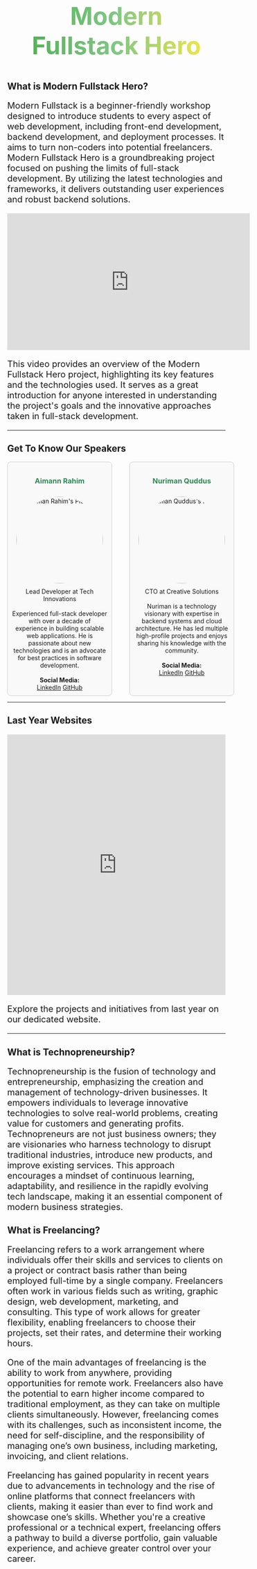 <section style="text-align: center; margin: 20px;">
    <h1 style="font-size: 56px; background: linear-gradient(to right, #4CAF50, #81C784, #FFEB3B); -webkit-background-clip: text; -webkit-text-fill-color: transparent;">
        Modern Fullstack Hero
    </h1>
</section>

## What is Modern Fullstack Hero?

<p style="font-size: 20px;">Modern Fullstack is a beginner-friendly workshop designed to introduce students to every aspect of web development, including front-end development, backend development, and deployment processes. It aims to turn non-coders into potential freelancers. Modern Fullstack Hero is a groundbreaking project focused on pushing the limits of full-stack development. By utilizing the latest technologies and frameworks, it delivers outstanding user experiences and robust backend solutions.</p>

<iframe width="560" height="315" src="https://www.youtube.com/embed/8KaJRw-rfn8" frameborder="0" allowfullscreen></iframe>

<p style="font-size: 20px;">This video provides an overview of the Modern Fullstack Hero project, highlighting its key features and the technologies used. It serves as a great introduction for anyone interested in understanding the project's goals and the innovative approaches taken in full-stack development.</p>

---

## Get To Know Our Speakers

<div style="display: flex; justify-content: space-between;">

  <div style="flex: 1; margin-right: 20px; border: 1px solid #ccc; border-radius: 8px; padding: 10px; background-color: #f9f9f9; text-align: center;">
    <h3 style="color: #2E8B57;">Aimann Rahim</h3>
    <img src="https://media.licdn.com/dms/image/v2/D5603AQF3TGEllGtLXQ/profile-displayphoto-shrink_800_800/profile-displayphoto-shrink_800_800/0/1725545171953?e=1733356800&v=beta&t=8UlkXUSwyX7-3-O-gaNiUksyectk53Bkgt40o89shC0" alt="Aiman Rahim's Picture" width="200" style="border-radius: 50%; padding: 10px;" />
    <br>
    Lead Developer at Tech Innovations<br><br> 
    Experienced full-stack developer with over a decade of experience in building scalable web applications. He is passionate about new technologies and is an advocate for best practices in software development.<br><br> 
    <strong>Social Media:</strong><br>
    <a href="https://www.linkedin.com/in/aiman-rahim-grad-eng-4267091a3/">LinkedIn</a> 
    <a href="https://github.com/plashspeed-aiman">GitHub</a> 
  </div>

  <div style="flex: 1; margin-left: 20px; border: 1px solid #ccc; border-radius: 8px; padding: 10px; background-color: #f9f9f9; text-align: center; width: 300px;">
    <h3 style="color: #2E8B57;">Nuriman Quddus</h3>
    <img src="https://media.licdn.com/dms/image/v2/D5603AQH-8rD1L-nJXg/profile-displayphoto-shrink_800_800/profile-displayphoto-shrink_800_800/0/1719680583895?e=1733356800&v=beta&t=XSuWgjVX5iWnr1MQlBcGM2mLNnu0WV2MW_f0CuMcZY0" alt="Nuriman Quddus's Picture" width="200" style="border-radius: 50%; padding: 10px;" />
    <br>
    CTO at Creative Solutions<br><br>
    Nuriman is a technology visionary with expertise in backend systems and cloud architecture. He has led multiple high-profile projects and enjoys sharing his knowledge with the community.<br><br>
    <strong>Social Media:</strong><br>
    <a href="https://www.linkedin.com/in/nuriman-quddus/">LinkedIn</a> 
    <a href="https://github.com/nurimanquddus">GitHub</a> 
  </div>

</div>

---

## Last Year Websites

<div style="display: flex; justify-content: center; margin: 20px 0;">
  <iframe src="https://ame-portfolio.vercel.app" width="800" height="600" frameborder="0" allowfullscreen></iframe>
</div>


<p style="font-size: 20px;">Explore the projects and initiatives from last year on our dedicated website.</p>


---

## What is Technopreneurship?

<p style="font-size: 20px;">Technopreneurship is the fusion of technology and entrepreneurship, emphasizing the creation and management of technology-driven businesses. It empowers individuals to leverage innovative technologies to solve real-world problems, creating value for customers and generating profits. Technopreneurs are not just business owners; they are visionaries who harness technology to disrupt traditional industries, introduce new products, and improve existing services. This approach encourages a mindset of continuous learning, adaptability, and resilience in the rapidly evolving tech landscape, making it an essential component of modern business strategies.</p>


## What is Freelancing?

<p style="font-size: 20px;">Freelancing refers to a work arrangement where individuals offer their skills and services to clients on a project or contract basis rather than being employed full-time by a single company. Freelancers often work in various fields such as writing, graphic design, web development, marketing, and consulting. This type of work allows for greater flexibility, enabling freelancers to choose their projects, set their rates, and determine their working hours.</p>

<p style="font-size: 20px;">One of the main advantages of freelancing is the ability to work from anywhere, providing opportunities for remote work. Freelancers also have the potential to earn higher income compared to traditional employment, as they can take on multiple clients simultaneously. However, freelancing comes with its challenges, such as inconsistent income, the need for self-discipline, and the responsibility of managing one’s own business, including marketing, invoicing, and client relations.</p>

<p style="font-size: 20px;">Freelancing has gained popularity in recent years due to advancements in technology and the rise of online platforms that connect freelancers with clients, making it easier than ever to find work and showcase one’s skills. Whether you're a creative professional or a technical expert, freelancing offers a pathway to build a diverse portfolio, gain valuable experience, and achieve greater control over your career.</p>


<!-- <h2>Featuring DeTA Members</h2>


Get to know the amazing members of the DeTA team:

<div style="display: flex; overflow-x: auto; padding: 10px;">

  <div style="flex: 0 0 auto; width: 200px; margin-right: 20px; border: 1px solid #ccc; border-radius: 8px; padding: 10px; text-align: center;">
    <strong>Hakim Nazry</strong><br>
    <img src="https://media.licdn.com/dms/image/v2/C5603AQGFQo-iw7WstQ/profile-displayphoto-shrink_200_200/profile-displayphoto-shrink_200_200/0/1659781254837?e=1733356800&v=beta&t=cd8IByr0dDdZKPmNQuLjA1laf8UuCf-hZ4IYhwhtxM0" alt="Hakim's Picture" width="150" /><br>
    <a href="https://github.com/hakim24">GitHub</a>
  </div>

   <div style="flex: 0 0 auto; width: 200px; margin-right: 20px; border: 1px solid #ccc; border-radius: 8px; padding: 10px; text-align: center;">
    <strong>Luqman Haqim</strong><br>
    <img src="https://media.licdn.com/dms/image/v2/C5603AQHRr_3MzzwpPg/profile-displayphoto-shrink_200_200/profile-displayphoto-shrink_200_200/0/1653537110590?e=1733356800&v=beta&t=7P5qp5AbEYz0TYbXCwDrMEJADae1HtYga-qSPdmyLLk" alt="Haikal Akif's Picture" width="150" /><br>
    <a href="https://github.com/haikalakif">GitHub</a>
  </div>



  <div style="flex: 0 0 auto; width: 200px; margin-right: 20px; border: 1px solid #ccc; border-radius: 8px; padding: 10px; text-align: center;">
    <strong>Fadzwan Ashriq</strong><br>
    <img src="https://media.licdn.com/dms/image/v2/D5603AQFjnEYBYqhxNg/profile-displayphoto-shrink_200_200/profile-displayphoto-shrink_200_200/0/1701235183731?e=1733356800&v=beta&t=sEvxMAhkXsjoa2evRzFKFPj3GHStC9ZmUwd_mOL8wFg" alt="Fadzwan's Picture" width="150" /><br>
    <a href="https://github.com/6661647a77616e">GitHub</a>
  </div>

  <div style="flex: 0 0 auto; width: 200px; margin-right: 20px; border: 1px solid #ccc; border-radius: 8px; padding: 10px; text-align: center;">
    <strong>Syamil Yusof</strong><br>
    <img src="https://media.licdn.com/dms/image/v2/C5603AQHRr_3MzzwpPg/profile-displayphoto-shrink_200_200/profile-displayphoto-shrink_200_200/0/1653537110590?e=1733356800&v=beta&t=7P5qp5AbEYz0TYbXCwDrMEJADae1HtYga-qSPdmyLLk" alt="Haikal Akif's Picture" width="150" /><br>
    <a href="https://github.com/haikalakif">GitHub</a>
  </div>

  <div style="flex: 0 0 auto; width: 200px; margin-right: 20px; border: 1px solid #ccc; border-radius: 8px; padding: 10px; text-align: center;">
    <strong>Elyas Asmad</strong><br>
    <img src="https://media.licdn.com/dms/image/v2/D5603AQHRf4mrkYNVmg/profile-displayphoto-shrink_800_800/profile-displayphoto-shrink_800_800/0/1709062705564?e=1733356800&v=beta&t=j9yNQhbPrt4CxXVUVRI8IZGJFkRpj1erci7dSfEuNCQ" alt="Elyas Asmad's Picture" width="150" /><br>
    <a href="https://github.com/elyasasmad">GitHub</a>
  </div>

  <div style="flex: 0 0 auto; width: 200px; margin-right: 20px; border: 1px solid #ccc; border-radius: 8px; padding: 10px; text-align: center;">
    <strong>Haikal Akif</strong><br>
    <img src="https://media.licdn.com/dms/image/v2/C5603AQHRr_3MzzwpPg/profile-displayphoto-shrink_200_200/profile-displayphoto-shrink_200_200/0/1653537110590?e=1733356800&v=beta&t=7P5qp5AbEYz0TYbXCwDrMEJADae1HtYga-qSPdmyLLk" alt="Haikal Akif's Picture" width="150" /><br>
    <a href="https://github.com/haikalakif">GitHub</a>
  </div>

  <div style="flex: 0 0 auto; width: 200px; margin-right: 20px; border: 1px solid #ccc; border-radius: 8px; padding: 10px; text-align: center;">
    <strong>Khairy Abid</strong><br>
    <img src="https://media.licdn.com/dms/image/v2/C5603AQHRr_3MzzwpPg/profile-displayphoto-shrink_200_200/profile-displayphoto-shrink_200_200/0/1653537110590?e=1733356800&v=beta&t=7P5qp5AbEYz0TYbXCwDrMEJADae1HtYga-qSPdmyLLk" alt="Haikal Akif's Picture" width="150" /><br>
    <a href="https://github.com/haikalakif">GitHub</a>
  </div>


  <div style="flex: 0 0 auto; width: 200px; margin-right: 20px; border: 1px solid #ccc; border-radius: 8px; padding: 10px; text-align: center;">
    <strong>Fareez Iqmal</strong><br>
    <img src="https://media.licdn.com/dms/image/v2/C5603AQHRr_3MzzwpPg/profile-displayphoto-shrink_200_200/profile-displayphoto-shrink_200_200/0/1653537110590?e=1733356800&v=beta&t=7P5qp5AbEYz0TYbXCwDrMEJADae1HtYga-qSPdmyLLk" alt="Haikal Akif's Picture" width="150" /><br>
    <a href="https://github.com/haikalakif">GitHub</a>
  </div>

  <div style="flex: 0 0 auto; width: 200px; margin-right: 20px; border: 1px solid #ccc; border-radius: 8px; padding: 10px; text-align: center;">
    <strong>Khairul Ikhwan</strong><br>
    <img src="https://media.licdn.com/dms/image/v2/C5603AQHRr_3MzzwpPg/profile-displayphoto-shrink_200_200/profile-displayphoto-shrink_200_200/0/1653537110590?e=1733356800&v=beta&t=7P5qp5AbEYz0TYbXCwDrMEJADae1HtYga-qSPdmyLLk" alt="Haikal Akif's Picture" width="150" /><br>
    <a href="https://github.com/haikalakif">GitHub</a>
  </div>

<div style="flex: 0 0 auto; width: 200px; margin-right: 20px; border: 1px solid #ccc; border-radius: 8px; padding: 10px; text-align: center;">
    <strong>Faris</strong><br>
    <img src="https://media.licdn.com/dms/image/v2/C5603AQHRr_3MzzwpPg/profile-displayphoto-shrink_200_200/profile-displayphoto-shrink_200_200/0/1653537110590?e=1733356800&v=beta&t=7P5qp5AbEYz0TYbXCwDrMEJADae1HtYga-qSPdmyLLk" alt="Haikal Akif's Picture" width="150" /><br>
    <a href="https://github.com/haikalakif">GitHub</a>
  </div>


  <div style="flex: 0 0 auto; width: 200px; margin-right: 20px; border: 1px solid #ccc; border-radius: 8px; padding: 10px; text-align: center;">
    <strong>Mior</strong><br>
    <img src="https://media.licdn.com/dms/image/v2/C5603AQHRr_3MzzwpPg/profile-displayphoto-shrink_200_200/profile-displayphoto-shrink_200_200/0/1653537110590?e=1733356800&v=beta&t=7P5qp5AbEYz0TYbXCwDrMEJADae1HtYga-qSPdmyLLk" alt="Haikal Akif's Picture" width="150" /><br>
    <a href="https://github.com/haikalakif">GitHub</a>
  </div>


  <div style="flex: 0 0 auto; width: 200px; margin-right: 20px; border: 1px solid #ccc; border-radius: 8px; padding: 10px; text-align: center;">
    <strong>Hafiz</strong><br>
    <img src="https://media.licdn.com/dms/image/v2/C5603AQHRr_3MzzwpPg/profile-displayphoto-shrink_200_200/profile-displayphoto-shrink_200_200/0/1653537110590?e=1733356800&v=beta&t=7P5qp5AbEYz0TYbXCwDrMEJADae1HtYga-qSPdmyLLk" alt="Haikal Akif's Picture" width="150" /><br>
    <a href="https://github.com/haikalakif">GitHub</a>
  </div>
  

  <div style="flex: 0 0 auto; width: 200px; margin-right: 20px; border: 1px solid #ccc; border-radius: 8px; padding: 10px; text-align: center;">
    <strong>Hakim</strong><br>
    <img src="https://media.licdn.com/dms/image/v2/C5603AQHRr_3MzzwpPg/profile-displayphoto-shrink_200_200/profile-displayphoto-shrink_200_200/0/1653537110590?e=1733356800&v=beta&t=7P5qp5AbEYz0TYbXCwDrMEJADae1HtYga-qSPdmyLLk" alt="Haikal Akif's Picture" width="150" /><br>
    <a href="https://github.com/haikalakif">GitHub</a>
  </div>

</div>
---

## Visit Motion U Website

<div style="display: flex; align-items: center; padding: 10px; border: 2px solid #007BFF; border-radius: 8px; background-color: #f0f8ff; transition: transform 0.3s;">

  <a href="https://www.motionu.club" style="text-decoration: none; color: #007BFF; font-size: 18px; font-weight: bold; margin-right: 10px;">
    Explore more about our projects and initiatives on the Motion U Website
  </a>
  
  <img src="https://example.com/your-image.jpg" alt="Motion U Logo" width="50" height="50 -->
